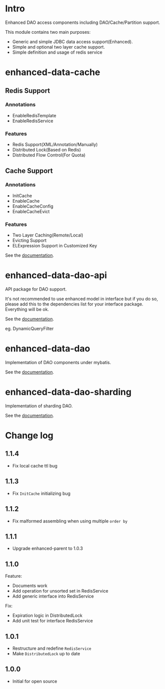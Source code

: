 # Intro
Enhanced DAO access components including DAO/Cache/Partition support.

This module contains two main purposes:

* Generic and simple JDBC data access support(Enhanced).
* Simple and optional two layer cache support.
* Simple definition and usage of redis service

# enhanced-data-cache
## Redis Support
### Annotations
* EnableRedisTemplate
* EnableRedisService

### Features
* Redis Support(XML/Annotation/Manually)
* Distributed Lock(Based on Redis)
* Distributed Flow Control(For Quota)

## Cache Support
### Annotations
* InitCache
* EnableCache
* EnableCacheConfig
* EnableCacheEvict

### Features
* Two Layer Caching(Remote/Local)
* Evicting Support
* ELExpression Support in Customized Key

See the [documentation](enhanced-data-cache/README.md).

# enhanced-data-dao-api
API package for DAO support.

It's not recommended to use enhanced model in interface but if you do so, please add this to the dependencies list for your interface package. Everything will be ok.

See the [documentation](enhanced-data-dao-api/README.md).

eg. DynamicQueryFilter  

# enhanced-data-dao
Implementation of DAO components under mybatis.

See the [documentation](enhanced-data-dao/README.md).

# enhanced-data-dao-sharding
Implementation of sharding DAO.

See the [documentation](enhanced-data-dao-sharding/README.md).

# Change log
## 1.1.4
* Fix local cache ttl bug

## 1.1.3
* Fix `InitCache` initializing bug

## 1.1.2
* Fix malformed assembling when using multiple `order by`

## 1.1.1
* Upgrade enhanced-parent to 1.0.3

## 1.1.0
Feature:
* Documents work
* Add operation for unsorted set in RedisService
* Add generic interface into RedisService

Fix:
* Expiration logic in DistributedLock
* Add unit test for interface RedisService

## 1.0.1
* Restructure and redefine `RedisService`
* Make `DistributedLock` up to date

## 1.0.0
* Initial for open source

